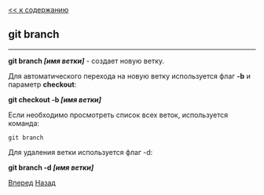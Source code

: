 [<< к содержанию](./readme.md)

## git branch
---
**git branch *[имя ветки]*** - создает новую ветку.

Для автоматического перехода на новую ветку используется флаг **-b** и параметр **checkout**:

**git checkout -b *[имя ветки]***

Если необходимо просмотреть список всех веток, используется команда:


```bash=
git branch
``` 

Для удаления ветки используется флаг -d:


**git branch -d *[имя ветки]***


[Вперед](./merge.md)   [Назад](./pull.md)